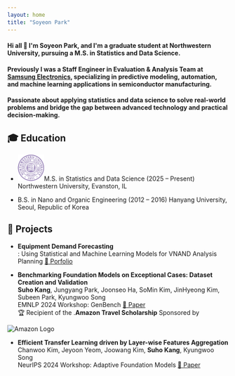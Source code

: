 ```yaml
---
layout: home
title: "Soyeon Park"
---
```


<link rel="stylesheet" href="/assets/css/custom.css">

#### Hi all 👋 I'm Soyeon Park, and I'm a graduate student at Northwestern University, pursuing a M.S. in Statistics and Data Science.
#### Previously I was a Staff Engineer in Evaluation & Analysis Team at <span class="blue-text"><a href="https://semiconductor.samsung.com/">Samsung Electronics</a></span>, specializing in predictive modeling, automation, and machine learning applications in semiconductor manufacturing.
#### Passionate about applying statistics and data science to solve real-world problems and bridge the gap between advanced technology and practical decision-making.



## 🎓 Education
  * <img src="/assets/images/nu_logo.png" alt="NU Logo" width="60px">M.S. in Statistics and Data Science (2025 – Present)
    Northwestern University, Evanston, IL

  * B.S. in Nano and Organic Engineering (2012 – 2016)
    Hanyang University, Seoul, Republic of Korea



## 🔭 Projects

  * **Equipment Demand Forecasting**  
  : Using Statistical and Machine Learning Models for VNAND Analysis Planning
  [📄 Porfolio](https://arxiv.org/html/2304.10805v2)

  * **Benchmarking Foundation Models on Exceptional Cases: Dataset Creation and Validation**  
  **Suho Kang**, Jungyang Park, Joonseo Ha, SoMin Kim, JinHyeong Kim, Subeen Park, Kyungwoo Song  
  EMNLP 2024 Workshop: GenBench [📄 Paper](https://arxiv.org/abs/2410.18001)  
  🏆 Recipient of the <span class="blue-text">.<strong>Amazon Travel Scholarship</strong></span> Sponsored by <span style="vertical-align:middle;">
  <img src="/assets/images/amazon-official-logo.png" alt="Amazon Logo" width="60px">
</span>

    
  * **Efficient Transfer Learning driven by Layer-wise Features Aggregation**  
  Chanwoo Kim, Jeyoon Yeom, Joowang Kim, **Suho Kang**, Kyungwoo Song  
  NeurIPS 2024 Workshop: Adaptive Foundation Models [📄 Paper](https://openreview.net/forum?id=Q0tfRYadhc#discussion)  
  
